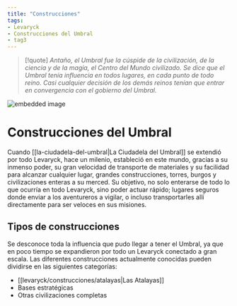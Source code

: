 ```yaml
---
title: "Construcciones"
tags:
- Levaryck
- Construcciones del Umbral
- tag3
---
```


> [!quote]
> _Antaño, el Umbral fue la cúspide de la civilización, de la ciencia y de la magia, el Centro del Mundo civilizado. Se dice que el Umbral tenía influencia en todos lugares, en cada punto de todo reino. Casi cualquier decisión de los demás reinos tenían que entrar en convergencia con el gobierno del Umbral._

![embedded image](https://assets.legendkeeper.com/44fa4f38-eecb-4b1a-95d9-7cfbaf09736d.jpg "Attachment")

# Construcciones del Umbral

Cuando [[la-ciudadela-del-umbral|La Ciudadela del Umbral]] se extendió por todo Levaryck, hace un milenio, estableció en este mundo, gracias a su inmenso poder, su gran velocidad de transporte de materiales y su facilidad para alcanzar cualquier lugar, grandes construcciones, torres, burgos y civilizaciones enteras a su merced. Su objetivo, no solo enterarse de todo lo que ocurría en todo Levaryck, sino poder actuar rápido; lugares seguros donde enviar a los aventureros a vigilar, o incluso transportarles allí directamente para ser veloces en sus misiones.

## Tipos de construcciones

Se desconoce toda la influencia que pudo llegar a tener el Umbral, ya que en poco tiempo se expandieron por todo un Levaryck conectado a gran escala. Las diferentes construcciones actualmente conocidas pueden dividirse en las siguientes categorías:

-   [[levaryck/construcciones/atalayas|Las Atalayas]]
-   Bases estratégicas
-   Otras civilizaciones completas